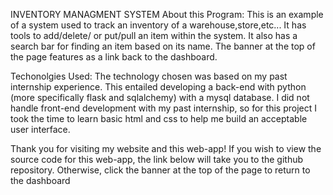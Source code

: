 INVENTORY MANAGMENT SYSTEM
About this Program:
This is an example of a system used to track an inventory of a warehouse,store,etc... It has tools to add/delete/ or put/pull an item within the system. It also has a search bar for finding an item based on its name. The banner at the top of the page features as a link back to the dashboard.

Techonolgies Used:
The technology chosen was based on my past internship experience. This entailed developing a back-end with python (more specifically flask and sqlalchemy) with a mysql database. I did not handle front-end development with my past internship, so for this project I took the time to learn basic html and css to help me build an acceptable user interface.


Thank you for visiting my website and this web-app! If you wish to view the source code for this web-app, the link below will take you to the github repository. Otherwise, click the banner at the top of the page to return to the dashboard
